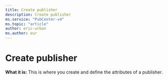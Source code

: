 ```yaml
---
title: Create publisher
description: Create publisher
ms.service: "PubCenter-v4"
ms.topic: "article"
author: eric-urban
ms.author: eur
---
```


# Create publisher

**What it is:** This is where you create and define the attributes of a publisher.


